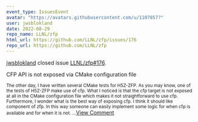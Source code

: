 ```yaml
---
event_type: IssuesEvent
avatar: "https://avatars.githubusercontent.com/u/1107857?"
user: jwsblokland
date: 2022-08-29
repo_name: LLNL/zfp
html_url: https://github.com/LLNL/zfp/issues/176
repo_url: https://github.com/LLNL/zfp
---
```


<a href='https://github.com/jwsblokland' target='_blank'>jwsblokland</a> closed issue <a href='https://github.com/LLNL/zfp/issues/176' target='_blank'>LLNL/zfp#176</a>.

<p>CFP API is not exposed via CMake configuration file</p><small>The other day, I have written several CMake tests for H5Z-ZFP. As you may know, one of the tests of H5Z-ZFP make use of cfp. What I noticed is that the cfp target is not exposed at all in the CMake configuration file which makes it not straightforward to use cfp. Furthermore, I wonder what is the best way of exposing cfp. I think it should like component of zfp. In this way someone can easily implement some logic for when cfp is available and for when it is not....</small><a href='https://github.com/LLNL/zfp/issues/176' target='_blank'>View Comment</a>